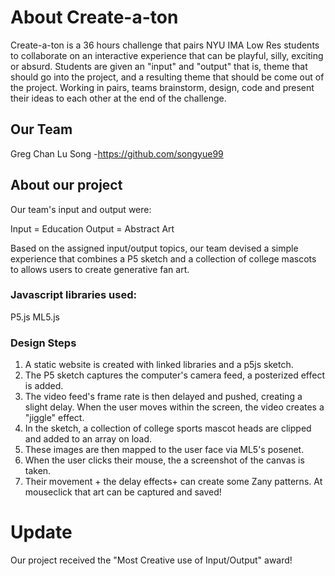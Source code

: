 # About Create-a-ton
Create-a-ton is a 36 hours challenge that pairs NYU IMA Low Res students to collaborate on an interactive experience that can be playful, silly, exciting or absurd. Students are given an "input" and "output" that is, theme that should go into the project, and a resulting theme that should be come out of the project. Working in pairs, teams brainstorm, design, code and present their ideas to each other at the end of the challenge.
## Our Team
Greg Chan
Lu Song -https://github.com/songyue99

## About our project
Our team's input and output were:

Input = Education
Output = Abstract Art

Based on the assigned input/output topics, our team devised a simple experience that combines a P5 sketch and a collection of college mascots to allows users to create generative fan art. 

### Javascript libraries used:
P5.js
ML5.js

### Design Steps
1. A static website is created with linked libraries and a p5js sketch.
2. The P5 sketch captures the computer's camera feed, a posterized effect is added.
3. The video feed's frame rate is then delayed and pushed, creating a slight delay. When the user moves within the screen, the video creates a "jiggle" effect.
4. In the sketch, a collection of college sports mascot heads are clipped and added to an array on load.
5. These images are then mapped to the user face via ML5's posenet.
6. When the user clicks their mouse, the a screenshot of the canvas is taken. 
7. Their movement + the delay effects+ can create some Zany patterns. At mouseclick that art can be captured and saved!

# Update
Our project received the "Most Creative use of Input/Output" award!
